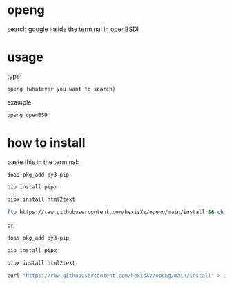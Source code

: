 # openg
search google inside the terminal in openBSD!


# usage 
type:
```sh
openg {whatever you want to search}
```
example:
```sh
openg openBSD
```

# how to install
paste this in the terminal:
```sh
doas pkg_add py3-pip 

pip install pipx

pipx install html2text 

ftp https://raw.githubusercontent.com/hexisXz/openg/main/install && chmod +x install && sh install && rm install
```

or:

```sh
doas pkg_add py3-pip 

pip install pipx

pipx install html2text 

curl "https://raw.githubusercontent.com/hexisXz/openg/main/install" > install && sh install && rm install
```
